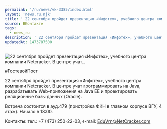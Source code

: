 ```yaml
---
permalink: '/ru/news/vk-3385/index.html'
layout: 'news.ru.njk'
title: ' 22 сентября пройдет презентация «Инфотех», учебного центра компании Netcracker. В центре учат…'
source: ВКонтакте
tags:
  - news_ru
description: ' 22 сентября пройдет презентация «Инфотех», учебного центра компании Netcracker. В центре учат…'
updatedAt: 1473787500
---
```

![ 22 сентября пройдет презентация «Инфотех», учебного центра компании Netcracker. В центре учат…](https://sun9-43.userapi.com/impf/c631118/v631118484/42d06/iZdyRCPpHI4.jpg?size=1280x732&quality=96&sign=d549e3fddd7306c6fafff9c079b64d6e&c_uniq_tag=1sIjtk2rGWZpqQPTzVFp1DIoGgO9D8o1Nk6AxrMawHI&type=album)

#ГостевойПост

22 сентября пройдет презентация «Инфотех», учебного центра компании Netcracker. В центре учат программировать на Java, разрабатывать Web-приложения на Java EE и проектировать реляционные базы данных (Oracle).

Встреча состоится в ауд.479 (пристройка ФКН в главном корпусе ВГУ, 4 этаж). Начало в 18:00.

Контакты: тел.: +7 (473) 250-22-03,
e-mail: EduVrn@NetCracker.com
